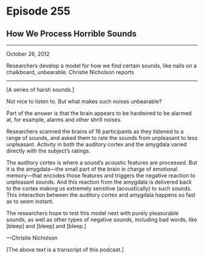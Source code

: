 # Episode 255

## How We Process Horrible Sounds

---

October 26, 2012

Researchers develop a model for how we find certain sounds, like nails on a chalkboard, unbearable. Christie Nicholson reports

---

[A series of harsh sounds.]

Not nice to listen to. But what makes such noises unbearable?

Part of the answer is that the brain appears to be hardwired to be alarmed at, for example, alarms and other shrill noises.

Researchers scanned the brains of 16 participants as they listened to a range of sounds, and asked them to rate the sounds from unpleasant to less unpleasant. Activity in both the auditory cortex and the amygdala varied directly with the subject’s ratings.

The auditory cortex is where a sound’s acoustic features are processed. But it is the amygdala—the small part of the brain in charge of emotional memory—that encodes those features and triggers the negative reaction to unpleasant sounds. And this reaction from the amygdala is delivered back to the cortex making us extremely sensitive (acoustically) to such sounds. This interaction between the auditory cortex and amygdala happens so fast as to seem instant.

The researchers hope to test this model next with purely pleasurable sounds, as well as other types of negative sounds, including bad words, like [bleep] and [bleep] and [bleep.]

—Christie Nicholson

[The above text is a transcript of this podcast.]

